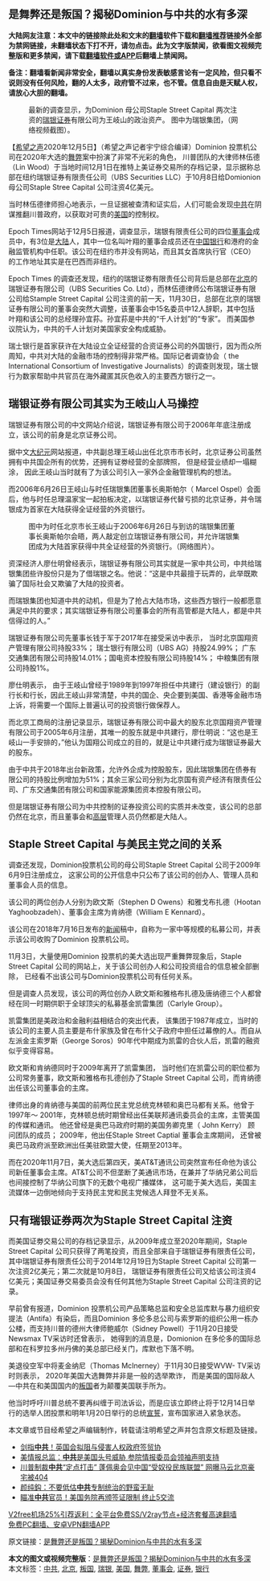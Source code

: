  <h2>是舞弊还是叛国？揭秘Dominion与中共的水有多深</h2> <p class="notice"><b>大陆网友注意：本文中的链接除此处和文末的<a href="https://github.com/bannedbook/fanqiang" >翻墙</a>软件下载和<a href="https://github.com/killgcd/justmysocks/blob/master/README.md">翻墙推荐</a>链接外全部为禁网链接，未翻墙状态下打不开，请勿点击。此为文字版禁闻，欲看图文视频完整版和更多禁闻，请下载<a href="https://github.com/bannedbook/fanqiang">翻墙软件或APP</a>后翻墙上禁闻网。</p><p>备注：翻墙看新闻非常安全，翻墙以真实身份发表敏感言论有一定风险，但只看不说则没有任何风险，翻的人太多，政府管不过来，也不管。信息自由是天赋人权，请放心大胆的翻墙。</b></p>  <div class="entry"> <figure><figcaption>最新的调查显示，为Dominion 母公司Staple Street Capital 两次注资的<a href="https://www.bannedbook.org/bnews/tag/%E7%91%9E%E9%93%B6/" class="st_tag internal_tag" rel="tag" title="标签 瑞银 下的日志">瑞银</a><a href="https://www.bannedbook.org/bnews/tag/%E8%AF%81%E5%88%B8/" class="st_tag internal_tag" rel="tag" title="标签 证券 下的日志">证券</a>有限公司为王岐山的政治资产。 图中为瑞银集团，（网络视频截图）。</figcaption></figure> <p>【<span class='wp_keywordlink_affiliate'><a href="https://www.soundofhope.org" title="希望之声" target="_blank">希望之声</a></span>2020年12月5日】（希望之声记者宇宁综合编译）Dominion 投票机公司在2020年大选的<a href="https://www.bannedbook.org/bnews/tag/%E8%88%9E%E5%BC%8A/" class="st_tag internal_tag" rel="tag" title="标签 舞弊 下的日志">舞弊</a>案中扮演了非常不光彩的角色， 川普团队的大律师林伍德（Lin Wood）于当地时间12月1日在推特上美证券交易所的存档记录，显示据称总部在纽约瑞银证券有限责任公司（UBS Securities LLC）于10月8日给Domionion 母公司Staple Stree Capital 公司注资4亿美元。 </p> <p>当时林伍德律师担心地表示，一旦证据被查清和证实后，人们可能会发现<a href="https://www.bannedbook.org/bnews/tag/%e4%b8%ad%e5%85%b1/" class="st_tag internal_tag" rel="tag" title="标签 中共 下的日志">中共</a>在阴谋推翻川普政府，以获取对可贵的<a href="https://www.bannedbook.org/bnews/tag/%e7%be%8e%e5%9b%bd/" class="st_tag internal_tag" rel="tag" title="标签 美国 下的日志">美国</a>的控制权。 </p> <p>Epoch Times网站于12月5日报道，调查显示，瑞银有限责任公司的四位<a href="https://www.bannedbook.org/bnews/tag/%E8%91%A3%E4%BA%8B%E4%BC%9A/" class="st_tag internal_tag" rel="tag" title="标签 董事会 下的日志">董事会</a>成员中，有3位是<span class='wp_keywordlink_affiliate'><a href="https://www.bannedbook.org/" title="大陆" target="_blank">大陆</a></span>人，其中一位名叫叶翔的董事会成员还在<span class='wp_keywordlink_affiliate'><a href="https://www.bannedbook.org/" title="中国" target="_blank">中国</a></span><a href="https://www.bannedbook.org/bnews/tag/%e9%93%b6%e8%a1%8c/" class="st_tag internal_tag" rel="tag" title="标签 银行 下的日志">银行</a>和港府的金融监管机构中任职。该公司在纽约市并没有网站，而且其女首席执行官（CEO）的工作地址其实是在巴西而非纽约。 </p> <p>Epoch Times 的调查还发现，纽约的瑞银证劵有限责任公司背后是总部在<a href="https://www.bannedbook.org/bnews/tag/%e5%8c%97%e4%ba%ac/" class="st_tag internal_tag" rel="tag" title="标签 北京 下的日志">北京</a>的瑞银证券有限公司（UBS Securities Co. Ltd），而林伍德律师公布瑞银证券有限公司给Stample Street Capital 公司注资的前一天，11月30日，总部在北京的瑞银证券有限公司的董事会突然大调整，该董事会中15名委员中12人辞职，其中包括叶翔和该公司的总经理孙宜荪。孙宜荪是中共的“千人计划”的“专家”。 而美国参议院认为，中共的千人计划对美国家安全构成威胁。 </p> <p>瑞士银行是首家获许在大陆设立全证经营的合资证券公司的外国银行，因为而众所周知，中共对大陆的金融市场的控制得非常严格。国际记者调查协会（ the International Consortium of Investigative Journalists）的调查则发现，瑞士银行为数家帮助中共官员在海外藏匿其灰色收入的主要西方银行之一。</p> <h2>瑞银证券有限公司其实为王岐山人马操控</h2> <p>瑞银证券有限公司的中文网站介绍说，瑞银证券有限公司于2006年年底注册成立，该公司的前身是北京证券公司。  </p> <p>据中文<span class='wp_keywordlink_affiliate'><a href="http://www.epochtimes.com/" title="大纪元" target="_blank">大纪元</a></span>网站报道，中共副总理王岐山出任北京市市长时，北京证券公司虽然拥有中共国企所有的优势，还拥有证劵经营的全部牌照， 但是经营业绩却一塌糊涂， 因此王岐山当时就有了为该公司引入一家外企金融管理机构的想法。 </p>  <p>而2006年6月26日王岐山与时任瑞银集团董事长奥斯帕尔（ Marcel Ospel）会面后，他与时任总理温家宝一起拍板决定，以瑞银证券代替亏损的北京证券，并令瑞银成为首家在大陆获得全证经营的外资银行。</p> <figure><figcaption>图中为时任北京市长王岐山于2006年6月26日与到访的瑞银集团董事长奥斯帕尔会晤，两人敲定创立瑞银证券有限公司，并允许瑞银集团成为大陆首家获得中共全证经营的外资银行。（网络图片）。</figcaption></figure> <p>资深经济人廖仕明曾经表示，瑞银证券有限公司其实就是一家中共公司，中共给瑞银集团些许股份只是为了借瑞银之名。他说：“这是中共最擅于玩弄的，此举既欺骗了国际社会又欺骗了大陆的投资者。</p> <p>而瑞银集团也知道中共的动机，但是为了抢占大陆市场，这些西方银行一般都愿意满足中共的要求；其实瑞银证券有限公司董事会的所有高管都是大陆人，都是中共信得过的人。”</p> <p>瑞银证券有限公司先董事长钱于军于2017年在接受采访中表示， 当时北京国翔资产管理有限公司持股33%； 瑞士银行有限公司（UBS AG）持股24.99%； 广东交通集团有限公司持股14.01%；国电资本控股有限公司持股14%； 中粮集团有限公司持股1%。</p> <p>廖仕明表示， 由于王岐山曾经于1989年到1997年担任中共建行（建设银行）的副行长和行长，因此王岐山非常清楚，中共的国企、央企要到美国、香港等金融市场上诉，将需要一个国际上普遍认可的投资银行做保荐人。 </p> <p>而北京工商局的注册记录显示，瑞银证券有限公司中最大的股东北京国翔资产管理有限公司于2005年6月注册，其唯一的股东就是中共建行，廖仕明说：“这也是王岐山一手安排的，”他认为国翔公司成立的目的，就是让中共建行成为瑞银证券最大的股东。</p> <p>由于中共于2018年出台新政策，允许外企成为控股股东，因此瑞银集团在债券有限公司的持股比例增加为51%；其余三家公司分别为北京国有资产经济有限责任公司、广东交通集团有限公司和国家能源集团资本控股有限公司。 </p>  <p>但是瑞银证券有限公司为中共控制的证券投资公司的实质并未改变，该公司的总部仍然在北京，而且董事会和<span class='wp_keywordlink_affiliate'><a href="https://www.bannedbook.org/bnews/ccpdope/" title="中共高层内幕" target="_blank">高层</a></span>管理人员仍然都是大陆人。 </p> <h2>Staple Street Capital 与美民主党之间的关系</h2> <p>调查还发现，Dominion投票机公司的母公司Staple Street Capital 公司于2009年6月9日注册成立， 这家公司的公开信息中只公布了该公司的创办人、管理人员和董事会人员的信息。</p> <p>该公司的两位创办人分别为欧文斯（Stephen D Owens）和雅戈布扎德（Hootan Yaghoobzadeh）、董事会主席为肯纳德（William E Kennard）。</p> <p>该公司在2018年7月16日发布的<span class='wp_keywordlink_affiliate'><a href="https://www.bannedbook.org/" title="新闻">新闻</a></span>稿中，自称为一家中等规模的私募公司，并表示该公司收购了Dominion 投票机公司。 </p> <p>11月3日，大量使用Dominion 投票机的美大选出现严重舞弊现象后，Staple Street Capital 公司的网站上，关于该公司创办人和公司投资组合的信息被全部删除， 已经看不出该公司与Dominion投票机公司有任何关系。 </p> <p>但是调查人员发现，该公司的两位创办人欧文斯和雅格布扎德及唐纳德三个人都曾经在同一时期供职于全球顶尖的私募基金凯雷集团（Carlyle Group）。</p> <p>凯雷集团是美政治和金融利益相结合的突出代表， 该集团于1987年成立，当时的该公司的主要人员主要是布什家族及曾在布什父子政府中担任过幕僚的人。而自从左派金主索罗斯（George Soros）90年代中期成为凯雷的合伙人后，凯雷的融资似乎变得容易。 </p>  <p>欧文斯和肯纳德同时于2009年离开了凯雷集团， 当时他们在凯雷公司的职位都为公司常务董事，欧文斯和雅格布扎德创办了Staple Street Capital 公司，而肯纳德出任该公司董事会的主席。</p> <p>律师出身的肯纳德与美国的前两位民主党总统克林顿和奥巴马都有关系。他曾于1997年～ 2001年，克林顿总统时期曾经出任美联邦通讯委员会的主席，主管美国的传媒和通讯。 他还曾经是奥巴马政府时期的美国务卿克里（ John Kerry） 顾问团队的成员； 2009年，他出任Staple Street Captial 董事会主席期间， 还曾被奥巴马政府派至欧洲出任美驻欧盟大使，任期至2013年。</p> <p>而在2020年11月7日，美大选后第四天，美AT&amp;T通讯公司突然宣布任命他为该公司新任董事会主席。AT&amp;T公司不但垄断了美通讯市场，在兼并了华纳兄弟公司后也间接控制了华纳公司旗下的无数个电视广播媒体， 这可能于美大选后，美国主流媒体一边倒地倾向于支持民主党和民主党候选人拜登不无关系。 </p> <h2>只有瑞银证券两次为Staple Street Capital 注资</h2> <p>而美国证劵交易公司的存档记录显示，从2009年成立至2020年期间，Staple Street Capital 公司只获得了两笔投资，而且全部来自于瑞银证券有限责任公司，其中瑞银证券有限责任公司于2014年12月19日为Staple Street Capital 公司第一次注资2亿美元；第二次就是10月8日， 瑞银证券有限责任公司又给该公司注资4亿美元；美国证券交易委员会没有任何其他为Staple Street Capital 公司注资的记录。 </p> <p>早前曾有报道，Dominion 投票机公司产品策略总监和安全总监库默与暴力组织安提法（Antifa）有染后，而且Dominion 多伦多总公司与索罗斯的组织公用一栋办公楼，而支持川普的德州大律师鲍威尔（Sidney Powell）于11月20日接受Newsmax TV采访时还曾表示， 她得到的消息是，Domionion 在多伦多的国际总部和在科罗拉多州丹佛的美总部已经关门，库默也下落不明。 </p> <p>美退役空军中将麦金纳尼（Thomas McInerney）于11月30日接受WVW- TV采访时则表示， 2020年美国大选舞弊并非是一般的选举欺诈， 而是美国的国际敌人&#8212;中共在和美国国内的<a href="https://www.bannedbook.org/bnews/tag/%E5%8F%9B%E5%9B%BD/" class="st_tag internal_tag" rel="tag" title="标签 叛国 下的日志">叛国</a>者为颠覆美国联手所为。</p> <p>他当时呼吁川普总统不要再纠缠于司法诉讼，而是应该立即终止将于12月14日举行的选举人团投票和明年1月20日举行的总统<span class='wp_keywordlink'><a href="https://www.bannedbook.org/forum5/topic17.html" title="宣誓与预言" target="_blank">宣誓</a></span>，宣布国家进入紧急状态。 </p>  <p>本文章或节目经希望之声编辑制作，转载请注明希望之声并包含原文标题及链接。</p> <ul class='op-related-articles' title='相关阅读'> <li><a href='https://www.bannedbook.org/bnews/taiwannews/20201206/1442862.html' target='_blank'>剑指<b>中共</b>！英国会拟阻与侵害人权政府签贸协</a></li> <li><a href='https://www.bannedbook.org/bnews/bannedvideo/20201206/1442861.html' target='_blank'>美情报总监：<b>中共</b>是美国头号威胁 参院情报委员会领袖声明支持</a></li> <li><a href='https://www.bannedbook.org/bnews/topimagenews/20201206/1442817.html' target='_blank'>川普制裁<b>中共</b>“定点打击” 蓬佩奥会见中国“受奴役民族联盟” 网曝马云北京豪宅被404</a></li> <li><a href='https://www.bannedbook.org/bnews/baitai/20201206/1442816.html' target='_blank'>颜纯鈎：不要低估<b>中共</b>专制统治的野蛮无耻</a></li> <li><a href='https://www.bannedbook.org/bnews/bannedvideo/20201206/1442811.html' target='_blank'>瞄准<b>中共</b>官员！美国务院再颁签证限制 终止5交流</a></li> </ul> <p class="texttj"> <a href="https://github.com/bannedbook/fanqiang/wiki/V2ray%E6%9C%BA%E5%9C%BA" target="_blank">V2free机场25%引荐返利：全平台免费SS/V2ray节点+经济套餐高速翻墙</a><br/> <a href="https://github.com/bannedbook/fanqiang/wiki/%E7%A6%81%E9%97%BB%E7%BD%91%E5%AE%89%E5%8D%93%E7%BF%BB%E5%A2%99%E6%96%B0%E9%97%BBAPP" target="_blank">免费PC翻墙、安卓VPN翻墙APP</a></p><p>原文链接：<a class="src_link"  href="https://www.soundofhope.org/post/450682" target="_blank">是舞弊还是叛国？揭秘Dominion与中共的水有多深</a></p><a name='sharetosocial'></a>       <div><b>本文的图文或视频完整版</b>：<a href='https://www.bannedbook.org/bnews/comments/20201206/1442872.html'>是舞弊还是叛国？揭秘Dominion与中共的水有多深</a></div>  </div><!--END ENTRY--> <div class="postfooter"> <div>本文标签：<a href="https://www.bannedbook.org/bnews/tag/%e4%b8%ad%e5%85%b1/" rel="tag">中共</a>, <a href="https://www.bannedbook.org/bnews/tag/%e5%8c%97%e4%ba%ac/" rel="tag">北京</a>, <a href="https://www.bannedbook.org/bnews/tag/%E5%8F%9B%E5%9B%BD/" rel="tag">叛国</a>, <a href="https://www.bannedbook.org/bnews/tag/%E7%91%9E%E9%93%B6/" rel="tag">瑞银</a>, <a href="https://www.bannedbook.org/bnews/tag/%e7%be%8e%e5%9b%bd/" rel="tag">美国</a>, <a href="https://www.bannedbook.org/bnews/tag/%E8%88%9E%E5%BC%8A/" rel="tag">舞弊</a>, <a href="https://www.bannedbook.org/bnews/tag/%E8%91%A3%E4%BA%8B%E4%BC%9A/" rel="tag">董事会</a>, <a href="https://www.bannedbook.org/bnews/tag/%E8%AF%81%E5%88%B8/" rel="tag">证券</a>, <a href="https://www.bannedbook.org/bnews/tag/%e9%93%b6%e8%a1%8c/" rel="tag">银行</a></div>  </div><!--END POSTFOOTER--> 